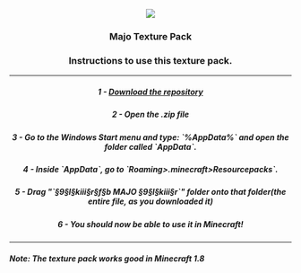 ﻿<p align="center"><img src="https://igorkowalczyk.github.io/txt/%C2%A79%C2%A7l%C2%A7kiii%C2%A7r%C2%A7f%C2%A7b%20MAJO%20%C2%A79%C2%A7l%C2%A7kiii%C2%A7r/pack.png"></p>
<h3 align="center">Majo Texture Pack</h3>
<h3 align="center">Instructions to use this texture pack.</h3>
<hr>
<h5 align="center">1 - <a href="https://github.com/IgorKowalczyk/txt/archive/master.zip">Download the repository</a></h5><h5 align="center">2 - Open the .zip file</h5><h5 align="center"> 3 - Go to the Windows Start menu and type: `%AppData%` and open the folder called `AppData`.</h5><h5 align="center"> 4 - Inside `AppData`, go to `Roaming>.minecraft>Resourcepacks`.</h5><h5 align="center"> 5 - Drag "`§9§l§kiii§r§f§b MAJO §9§l§kiii§r`" folder onto that folder(the entire file, as you downloaded it)</h5><h5 align="center"> 6 - You should now be able to use it in Minecraft!</h5>
<hr>
<h5>Note: The texture pack works good in Minecraft 1.8</h5>
